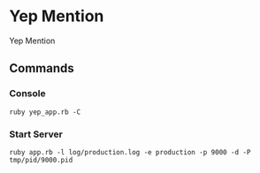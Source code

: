 # Yep Mention

Yep Mention

## Commands

### Console

```
ruby yep_app.rb -C
```

### Start Server

```
ruby app.rb -l log/production.log -e production -p 9000 -d -P tmp/pid/9000.pid
```
